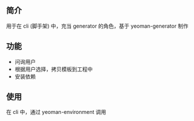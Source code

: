 ## 简介

用于在 cli (脚手架) 中，充当 generator 的角色，基于 yeoman-generator 制作

## 功能

- 问询用户
- 根据用户选择，拷贝模板到工程中
- 安装依赖

## 使用

在 cli 中，通过 yeoman-environment 调用
